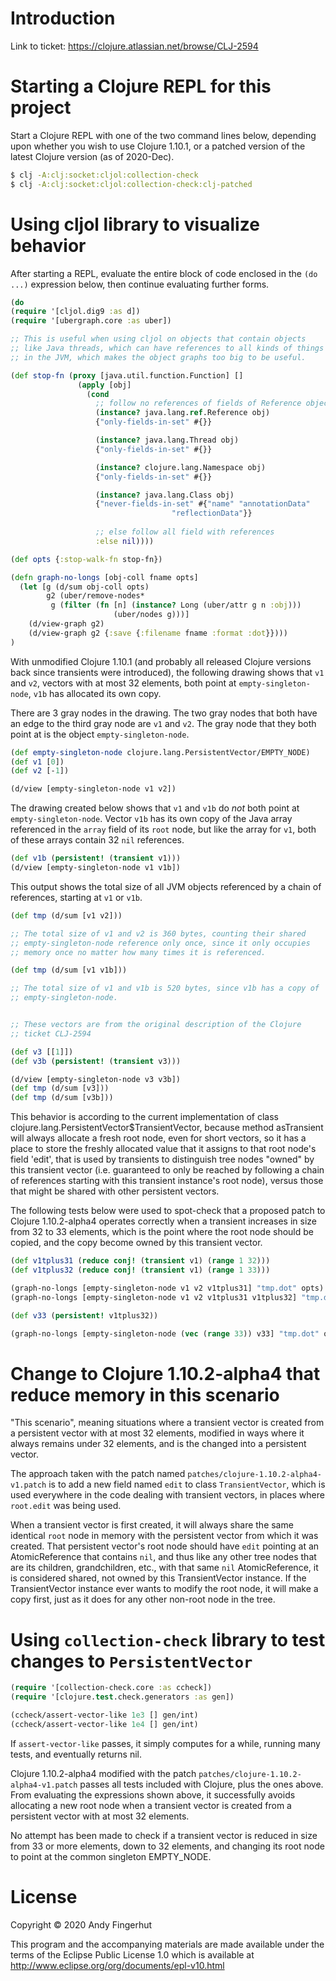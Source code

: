 # Introduction

Link to ticket: https://clojure.atlassian.net/browse/CLJ-2594


# Starting a Clojure REPL for this project

Start a Clojure REPL with one of the two command lines below,
depending upon whether you wish to use Clojure 1.10.1, or a patched
version of the latest Clojure version (as of 2020-Dec).

```bash
$ clj -A:clj:socket:cljol:collection-check
$ clj -A:clj:socket:cljol:collection-check:clj-patched
```


# Using cljol library to visualize behavior

After starting a REPL, evaluate the entire block of code enclosed in
the `(do ...)` expression below, then continue evaluating further
forms.


```clojure
(do
(require '[cljol.dig9 :as d])
(require '[ubergraph.core :as uber])

;; This is useful when using cljol on objects that contain objects
;; like Java threads, which can have references to all kinds of things
;; in the JVM, which makes the object graphs too big to be useful.

(def stop-fn (proxy [java.util.function.Function] []
               (apply [obj]
                 (cond
                   ;; follow no references of fields of Reference objects
                   (instance? java.lang.ref.Reference obj)
                   {"only-fields-in-set" #{}}

                   (instance? java.lang.Thread obj)
                   {"only-fields-in-set" #{}}

                   (instance? clojure.lang.Namespace obj)
                   {"only-fields-in-set" #{}}

                   (instance? java.lang.Class obj)
                   {"never-fields-in-set" #{"name" "annotationData"
		                            "reflectionData"}}
                   
                   ;; else follow all field with references
                   :else nil))))

(def opts {:stop-walk-fn stop-fn})

(defn graph-no-longs [obj-coll fname opts]
  (let [g (d/sum obj-coll opts)
        g2 (uber/remove-nodes*
	     g (filter (fn [n] (instance? Long (uber/attr g n :obj)))
                       (uber/nodes g)))]
    (d/view-graph g2)
    (d/view-graph g2 {:save {:filename fname :format :dot}})))
)
```

With unmodified Clojure 1.10.1 (and probably all released Clojure
versions back since transients were introduced), the following drawing
shows that `v1` and `v2`, vectors with at most 32 elements, both point
at `empty-singleton-node`, `v1b` has allocated its own copy.

There are 3 gray nodes in the drawing.  The two gray nodes that both
have an edge to the third gray node are `v1` and `v2`.  The gray node
that they both point at is the object `empty-singleton-node`.

```clojure
(def empty-singleton-node clojure.lang.PersistentVector/EMPTY_NODE)
(def v1 [0])
(def v2 [-1])

(d/view [empty-singleton-node v1 v2])
```

The drawing created below shows that `v1` and `v1b` do _not_ both
point at `empty-singleton-node`.  Vector `v1b` has its own copy of the
Java array referenced in the `array` field of its `root` node, but
like the array for `v1`, both of these arrays contain 32 `nil`
references.

```clojure
(def v1b (persistent! (transient v1)))
(d/view [empty-singleton-node v1 v1b])
```

This output shows the total size of all JVM objects referenced by a
chain of references, starting at `v1` or `v1b`.

```clojure
(def tmp (d/sum [v1 v2]))

;; The total size of v1 and v2 is 360 bytes, counting their shared
;; empty-singleton-node reference only once, since it only occupies
;; memory once no matter how many times it is referenced.

(def tmp (d/sum [v1 v1b]))

;; The total size of v1 and v1b is 520 bytes, since v1b has a copy of
;; empty-singleton-node.


;; These vectors are from the original description of the Clojure
;; ticket CLJ-2594

(def v3 [[1]])
(def v3b (persistent! (transient v3)))

(d/view [empty-singleton-node v3 v3b])
(def tmp (d/sum [v3]))
(def tmp (d/sum [v3b]))
```

This behavior is according to the current implementation of class
clojure.lang.PersistentVector$TransientVector, because method
asTransient will always allocate a fresh root node, even for short
vectors, so it has a place to store the freshly allocated value that
it assigns to that root node's field 'edit', that is used by
transients to distinguish tree nodes "owned" by this transient vector
(i.e. guaranteed to only be reached by following a chain of references
starting with this transient instance's root node), versus those that
might be shared with other persistent vectors.

The following tests below were used to spot-check that a proposed
patch to Clojure 1.10.2-alpha4 operates correctly when a transient
increases in size from 32 to 33 elements, which is the point where the
root node should be copied, and the copy become owned by this
transient vector.

```clojure
(def v1tplus31 (reduce conj! (transient v1) (range 1 32)))
(def v1tplus32 (reduce conj! (transient v1) (range 1 33)))

(graph-no-longs [empty-singleton-node v1 v2 v1tplus31] "tmp.dot" opts)
(graph-no-longs [empty-singleton-node v1 v2 v1tplus31 v1tplus32] "tmp.dot" opts)

(def v33 (persistent! v1tplus32))

(graph-no-longs [empty-singleton-node (vec (range 33)) v33] "tmp.dot" opts)
```


# Change to Clojure 1.10.2-alpha4 that reduce memory in this scenario

"This scenario", meaning situations where a transient vector is
created from a persistent vector with at most 32 elements, modified in
ways where it always remains under 32 elements, and is the changed
into a persistent vector.

The approach taken with the patch named
`patches/clojure-1.10.2-alpha4-v1.patch` is to add a new field named
`edit` to class `TransientVector`, which is used everywhere in the
code dealing with transient vectors, in places where `root.edit` was
being used.

When a transient vector is first created, it will always share the
same identical `root` node in memory with the persistent vector from
which it was created.  That persistent vector's root node should have
`edit` pointing at an AtomicReference that contains `nil`, and thus
like any other tree nodes that are its children, grandchildren, etc.,
with that same `nil` AtomicReference, it is considered shared, not
owned by this TransientVector instance.  If the TransientVector
instance ever wants to modify the root node, it will make a copy
first, just as it does for any other non-root node in the tree.


# Using `collection-check` library to test changes to `PersistentVector`

```clojure
(require '[collection-check.core :as ccheck])
(require '[clojure.test.check.generators :as gen])

(ccheck/assert-vector-like 1e3 [] gen/int)
(ccheck/assert-vector-like 1e4 [] gen/int)
```

If `assert-vector-like` passes, it simply computes for a while,
running many tests, and eventually returns nil.

Clojure 1.10.2-alpha4 modified with the patch
`patches/clojure-1.10.2-alpha4-v1.patch` passes all tests included
with Clojure, plus the ones above.  From evaluating the expressions
shown above, it successfully avoids allocating a new root node when a
transient vector is created from a persistent vector with at most 32
elements.

No attempt has been made to check if a transient vector is reduced in
size from 33 or more elements, down to 32 elements, and changing its
root node to point at the common singleton EMPTY_NODE.


# License

Copyright © 2020 Andy Fingerhut

This program and the accompanying materials are made available under
the terms of the Eclipse Public License 1.0 which is available at
http://www.eclipse.org/org/documents/epl-v10.html

